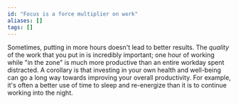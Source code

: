 ```yaml
---
id: "Focus is a force multiplier on work"
aliases: []
tags: []
---
```


Sometimes, putting in more hours doesn't lead to better results. The _quality_
of the work that you put in is incredibly important; one hour of working while
"in the zone" is much more productive than an entire workday spent distracted. A
corollary is that investing in your own health and well-being can go a long way
towards improving your overall productivity. For example, it's often a better
use of time to sleep and re-energize than it is to continue working into the
night.
